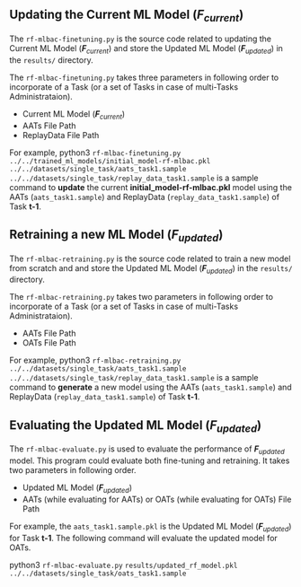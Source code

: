 ## Updating the Current ML Model (_**F**<sub>current</sub>_) 

The `rf-mlbac-finetuning.py` is the source code related to updating the Current ML Model (_**F**<sub>current</sub>_) 
and store the Updated ML Model (_**F**<sub>updated</sub>_) in the `results/` directory. 

The `rf-mlbac-finetuning.py` takes three parameters in following order to incorporate of a Task (or a set of Tasks in case of multi-Tasks Administrataion).

- Current ML Model (_**F**<sub>current</sub>_) 
- AATs File Path
- ReplayData File Path

For example, python3 `rf-mlbac-finetuning.py` `../../trained_ml_models/initial_model-rf-mlbac.pkl` `../../datasets/single_task/aats_task1.sample` `../../datasets/single_task/replay_data_task1.sample`
is a sample command to **update** the current **initial_model-rf-mlbac.pkl** model using the AATs (`aats_task1.sample`) and ReplayData (`replay_data_task1.sample`) of Task **t-1**.


## Retraining a new ML Model (_**F**<sub>updated</sub>_) 

The `rf-mlbac-retraining.py` is the source code related to train a new model from scratch and and store the Updated ML Model (_**F**<sub>updated</sub>_) in the `results/` directory. 

The `rf-mlbac-retraining.py` takes two parameters in following order to incorporate of a Task (or a set of Tasks in case of multi-Tasks Administrataion).

- AATs File Path
- OATs File Path

For example, python3 `rf-mlbac-retraining.py` `../../datasets/single_task/aats_task1.sample` `../../datasets/single_task/replay_data_task1.sample`
is a sample command to **generate** a new model using the AATs (`aats_task1.sample`) and ReplayData (`replay_data_task1.sample`) of Task **t-1**.


## Evaluating the Updated ML Model (_**F**<sub>updated</sub>_) 
The `rf-mlbac-evaluate.py` is used to evaluate the performance of _**F**<sub>updated</sub>_ model. This program could evaluate both fine-tuning and retraining.
It takes two parameters in following order.

- Updated ML Model (_**F**<sub>updated</sub>_) 
- AATs (while evaluating for AATs) or OATs (while evaluating for OATs) File Path

For example, the `aats_task1.sample.pkl` is the Updated ML Model (_**F**<sub>updated</sub>_) for Task **t-1**.
The following command will evaluate the updated model for OATs.

python3 `rf-mlbac-evaluate.py` `results/updated_rf_model.pkl` `../../datasets/single_task/oats_task1.sample`
